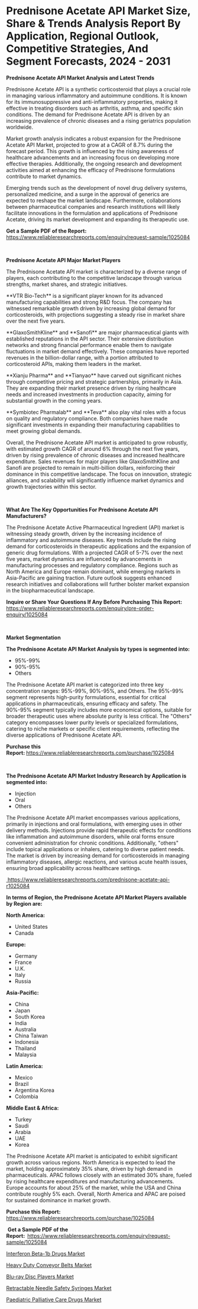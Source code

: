 <p><h1>Prednisone Acetate API Market Size, Share & Trends Analysis Report By Application, Regional Outlook, Competitive Strategies, And Segment Forecasts, 2024 - 2031</h1></p><p><strong>Prednisone Acetate API Market Analysis and Latest Trends</strong></p>
<p><p>Prednisone Acetate API is a synthetic corticosteroid that plays a crucial role in managing various inflammatory and autoimmune conditions. It is known for its immunosuppressive and anti-inflammatory properties, making it effective in treating disorders such as arthritis, asthma, and specific skin conditions. The demand for Prednisone Acetate API is driven by an increasing prevalence of chronic diseases and a rising geriatrics population worldwide.</p><p>Market growth analysis indicates a robust expansion for the Prednisone Acetate API Market, projected to grow at a CAGR of 8.7% during the forecast period. This growth is influenced by the rising awareness of healthcare advancements and an increasing focus on developing more effective therapies. Additionally, the ongoing research and development activities aimed at enhancing the efficacy of Prednisone formulations contribute to market dynamics.</p><p>Emerging trends such as the development of novel drug delivery systems, personalized medicine, and a surge in the approval of generics are expected to reshape the market landscape. Furthermore, collaborations between pharmaceutical companies and research institutions will likely facilitate innovations in the formulation and applications of Prednisone Acetate, driving its market development and expanding its therapeutic use.</p></p>
<p><strong>Get a Sample PDF of the Report:&nbsp;</strong> <a href="https://www.reliableresearchreports.com/enquiry/request-sample/1025084">https://www.reliableresearchreports.com/enquiry/request-sample/1025084</a></p>
<p>&nbsp;</p>
<p><strong>Prednisone Acetate API Major Market Players</strong></p>
<p><p>The Prednisone Acetate API market is characterized by a diverse range of players, each contributing to the competitive landscape through various strengths, market shares, and strategic initiatives.</p><p>**VTR Bio-Tech** is a significant player known for its advanced manufacturing capabilities and strong R&D focus. The company has witnessed remarkable growth driven by increasing global demand for corticosteroids, with projections suggesting a steady rise in market share over the next five years.</p><p>**GlaxoSmithKline** and **Sanofi** are major pharmaceutical giants with established reputations in the API sector. Their extensive distribution networks and strong financial performance enable them to navigate fluctuations in market demand effectively. These companies have reported revenues in the billion-dollar range, with a portion attributed to corticosteroid APIs, making them leaders in the market.</p><p>**Xianju Pharma** and **Tianyao** have carved out significant niches through competitive pricing and strategic partnerships, primarily in Asia. They are expanding their market presence driven by rising healthcare needs and increased investments in production capacity, aiming for substantial growth in the coming years.</p><p>**Symbiotec Pharmalab** and **Teva** also play vital roles with a focus on quality and regulatory compliance. Both companies have made significant investments in expanding their manufacturing capabilities to meet growing global demands.</p><p>Overall, the Prednisone Acetate API market is anticipated to grow robustly, with estimated growth CAGR of around 6% through the next five years, driven by rising prevalence of chronic diseases and increased healthcare expenditure. Sales revenues for major players like GlaxoSmithKline and Sanofi are projected to remain in multi-billion dollars, reinforcing their dominance in this competitive landscape. The focus on innovation, strategic alliances, and scalability will significantly influence market dynamics and growth trajectories within this sector.</p></p>
<p>&nbsp;</p>
<p><strong>What Are The Key Opportunities For Prednisone Acetate API Manufacturers?</strong></p>
<p><p>The Prednisone Acetate Active Pharmaceutical Ingredient (API) market is witnessing steady growth, driven by the increasing incidence of inflammatory and autoimmune diseases. Key trends include the rising demand for corticosteroids in therapeutic applications and the expansion of generic drug formulations. With a projected CAGR of 5-7% over the next five years, market dynamics are influenced by advancements in manufacturing processes and regulatory compliance. Regions such as North America and Europe remain dominant, while emerging markets in Asia-Pacific are gaining traction. Future outlook suggests enhanced research initiatives and collaborations will further bolster market expansion in the biopharmaceutical landscape.</p></p>
<p><strong>Inquire or Share Your Questions If Any Before Purchasing This Report:</strong> <a href="https://www.reliableresearchreports.com/enquiry/pre-order-enquiry/1025084">https://www.reliableresearchreports.com/enquiry/pre-order-enquiry/1025084</a></p>
<p>&nbsp;</p>
<p><strong>Market Segmentation</strong></p>
<p><strong>The Prednisone Acetate API Market Analysis by types is segmented into:</strong></p>
<p><ul><li>95%-99%</li><li>90%-95%</li><li>Others</li></ul></p>
<p><p>The Prednisone Acetate API market is categorized into three key concentration ranges: 95%-99%, 90%-95%, and Others. The 95%-99% segment represents high-purity formulations, essential for critical applications in pharmaceuticals, ensuring efficacy and safety. The 90%-95% segment typically includes more economical options, suitable for broader therapeutic uses where absolute purity is less critical. The "Others" category encompasses lower purity levels or specialized formulations, catering to niche markets or specific client requirements, reflecting the diverse applications of Prednisone Acetate API.</p></p>
<p><strong>Purchase this Report:&nbsp;</strong><a href="https://www.reliableresearchreports.com/purchase/1025084">https://www.reliableresearchreports.com/purchase/1025084</a></p>
<p>&nbsp;</p>
<p><strong>The Prednisone Acetate API Market Industry Research by Application is segmented into:</strong></p>
<p><ul><li>Injection</li><li>Oral</li><li>Others</li></ul></p>
<p><p>The Prednisone Acetate API market encompasses various applications, primarily in injections and oral formulations, with emerging uses in other delivery methods. Injections provide rapid therapeutic effects for conditions like inflammation and autoimmune disorders, while oral forms ensure convenient administration for chronic conditions. Additionally, "others" include topical applications or inhalers, catering to diverse patient needs. The market is driven by increasing demand for corticosteroids in managing inflammatory diseases, allergic reactions, and various acute health issues, ensuring broad applicability across healthcare settings.</p></p>
<p><a href="https://www.reliableresearchreports.com/prednisone-acetate-api-r1025084">&nbsp;https://www.reliableresearchreports.com/prednisone-acetate-api-r1025084</a></p>
<p><strong>In terms of Region, the Prednisone Acetate API Market Players available by Region are:</strong></p>
<p>
    <p> <strong> North America: </strong>
        <ul>
            <li>United States</li>
            <li>Canada</li>
        </ul>
        </p> 
    <p> <strong> Europe: </strong>
        <ul>
            <li>Germany</li>
            <li>France</li>
            <li>U.K.</li>
            <li>Italy</li>
            <li>Russia</li>
        </ul>
        </p> 
    <p> <strong> Asia-Pacific: </strong>
        <ul>
            <li>China</li>
            <li>Japan</li>
            <li>South Korea</li>
            <li>India</li>
            <li>Australia</li>
            <li>China Taiwan</li>
            <li>Indonesia</li>
            <li>Thailand</li>
            <li>Malaysia</li>
        </ul>
        </p> 
    <p> <strong> Latin America: </strong>
        <ul>
            <li>Mexico</li>
            <li>Brazil</li>
            <li>Argentina Korea</li>
            <li>Colombia</li>
        </ul>
        </p> 
    <p> <strong> Middle East & Africa: </strong>
        <ul>
            <li>Turkey</li>
            <li>Saudi</li>
            <li>Arabia</li>
            <li>UAE</li>
            <li>Korea</li>
        </ul>
    </p>
    </p>
<p><p>The Prednisone Acetate API market is anticipated to exhibit significant growth across various regions. North America is expected to lead the market, holding approximately 35% share, driven by high demand in pharmaceuticals. APAC follows closely with an estimated 30% share, fueled by rising healthcare expenditures and manufacturing advancements. Europe accounts for about 25% of the market, while the USA and China contribute roughly 5% each. Overall, North America and APAC are poised for sustained dominance in market growth.</p></p>
<p><strong>Purchase this Report: </strong><a href="https://www.reliableresearchreports.com/purchase/1025084">https://www.reliableresearchreports.com/purchase/1025084</a></p>
<p>&nbsp;<strong>Get a Sample PDF of the Report:&nbsp;&nbsp;</strong><a href="https://www.reliableresearchreports.com/enquiry/request-sample/1025084">https://www.reliableresearchreports.com/enquiry/request-sample/1025084</a></p>
<p><strong></strong></p>
<p><p><a href="https://github.com/SamiaChowdhury801/Market-Research-Report-List-1/blob/main/interferon-beta-1b-drugs-market.md">Interferon Beta-1b Drugs Market</a></p><p><a href="https://www.linkedin.com/pulse/insights-heavy-duty-conveyor-belts-market-size-which-expanding-7otjc?trackingId=RGLr4c%2FEQGGJETKNKn4zUA%3D%3D">Heavy Duty Conveyor Belts Market</a></p><p><a href="https://issuu.com/reportprime-2/docs/blu-ray-disc-players-market-size-20_ea689876461878">Blu-ray Disc Players Market</a></p><p><a href="https://www.linkedin.com/pulse/retractable-needle-safety-syringes-industry-insights-l6lje?trackingId=O2C5w6arRvKGkiSZBCTK1Q%3D%3D">Retractable Needle Safety Syringes Market</a></p><p><a href="https://github.com/BellAuer/Market-Research-Report-List-1/blob/main/paediatric-palliative-care-drugs-market.md">Paediatric Palliative Care Drugs Market</a></p></p>
